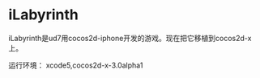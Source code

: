 iLabyrinth
==========

iLabyrinth是ud7用cocos2d-iphone开发的游戏。现在把它移植到cocos2d-x上。

运行环境：
        xcode5,cocos2d-x-3.0alpha1
